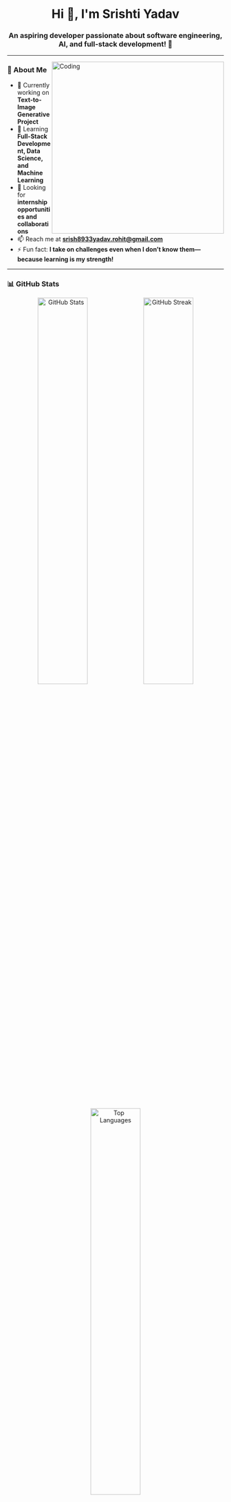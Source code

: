 ### <h1 align="center">Hi 👋, I'm Srishti Yadav</h1>
<h3 align="center">An aspiring developer passionate about software engineering, AI, and full-stack development! 🚀</h3>

---

<img align="right" alt="Coding" width="400" src="https://media.giphy.com/media/qgQUggAC3Pfv687qPC/giphy.gif">

### 🚀 About Me
- 🔭 Currently working on **Text-to-Image Generative Project**
- 🌱 Learning **Full-Stack Development, Data Science, and Machine Learning**
- 🤝 Looking for **internship opportunities and collaborations**
- 📫 Reach me at **srish8933yadav.rohit@gmail.com**
- ⚡ Fun fact: **I take on challenges even when I don’t know them—because learning is my strength!**

---

### 📊 GitHub Stats
<p align="center">
  <img src="https://github-readme-stats.vercel.app/api?username=Srishti-me&show_icons=true&theme=radical" alt="GitHub Stats" width="48%"/>
  <img src="https://github-readme-streak-stats.herokuapp.com/?user=Srishti-me&theme=radical" alt="GitHub Streak" width="48%"/>
</p>
<p align="center">
  <img src="https://github-readme-stats.vercel.app/api/top-langs/?username=Srishti-me&layout=compact&theme=radical" alt="Top Languages" width="48%"/>
</p>

---

### 🏆 GitHub Achievements
<p align="center">
  <img src="https://github-profile-trophy.vercel.app/?username=Srishti-me&theme=radical&no-frame=true&column=7" alt="GitHub Trophies">
</p>

---

### 🌐 Connect With Me:
<p align="left">
<a href="https://linkedin.com/in/srishti-yadav" target="blank"><img align="center" src="https://raw.githubusercontent.com/rahuldkjain/github-profile-readme-generator/master/src/images/icons/Social/linked-in-alt.svg" alt="srishti yadav" height="30" width="40" /></a>
</p>

---

## 🖥️ Tech Stack

![HTML5](https://img.shields.io/badge/HTML5-E34F26?style=for-the-badge&logo=html5&logoColor=white)
![CSS3](https://img.shields.io/badge/CSS3-1572B6?style=for-the-badge&logo=css3&logoColor=white)
![JavaScript](https://img.shields.io/badge/JavaScript-F7DF1E?style=for-the-badge&logo=javascript&logoColor=black)
![Python](https://img.shields.io/badge/Python-3776AB?style=for-the-badge&logo=python&logoColor=white)
![Java](https://img.shields.io/badge/Java-007396?style=for-the-badge&logo=java&logoColor=white)
![C](https://img.shields.io/badge/C-00599C?style=for-the-badge&logo=c&logoColor=white)

![React](https://img.shields.io/badge/React-20232A?style=for-the-badge&logo=react&logoColor=61DAFB)
![TypeScript](https://img.shields.io/badge/TypeScript-007ACC?style=for-the-badge&logo=typescript&logoColor=white)
![Node.js](https://img.shields.io/badge/Node.js-339933?style=for-the-badge&logo=node.js&logoColor=white)
![Express.js](https://img.shields.io/badge/Express.js-000000?style=for-the-badge&logo=express&logoColor=white)
![MongoDB](https://img.shields.io/badge/MongoDB-47A248?style=for-the-badge&logo=mongodb&logoColor=white)
![GraphQL](https://img.shields.io/badge/GraphQL-E10098?style=for-the-badge&logo=graphql&logoColor=white)
![TailwindCSS](https://img.shields.io/badge/TailwindCSS-38B2AC?style=for-the-badge&logo=tailwind-css&logoColor=white)
![Styled Components](https://img.shields.io/badge/Styled--Components-DB7093?style=for-the-badge&logo=styled-components&logoColor=white)

![TensorFlow](https://img.shields.io/badge/TensorFlow-FF6F00?style=for-the-badge&logo=tensorflow&logoColor=white)
![Scikit-Learn](https://img.shields.io/badge/Scikit--Learn-F7931E?style=for-the-badge&logo=scikit-learn&logoColor=white)
![NumPy](https://img.shields.io/badge/NumPy-013243?style=for-the-badge&logo=numpy&logoColor=white)
![Pandas](https://img.shields.io/badge/Pandas-150458?style=for-the-badge&logo=pandas&logoColor=white)

![Jest](https://img.shields.io/badge/Jest-C21325?style=for-the-badge&logo=jest&logoColor=white)
![Cypress](https://img.shields.io/badge/Cypress-17202C?style=for-the-badge&logo=cypress&logoColor=white)
![Figma](https://img.shields.io/badge/Figma-F24E1E?style=for-the-badge&logo=figma&logoColor=white)
![Notion](https://img.shields.io/badge/Notion-000000?style=for-the-badge&logo=notion&logoColor=white)

---

### 🔥 Fun Fact
<p align="center">
  <img src="https://readme-jokes.vercel.app/api" alt="Jokes Card"/>
</p>
